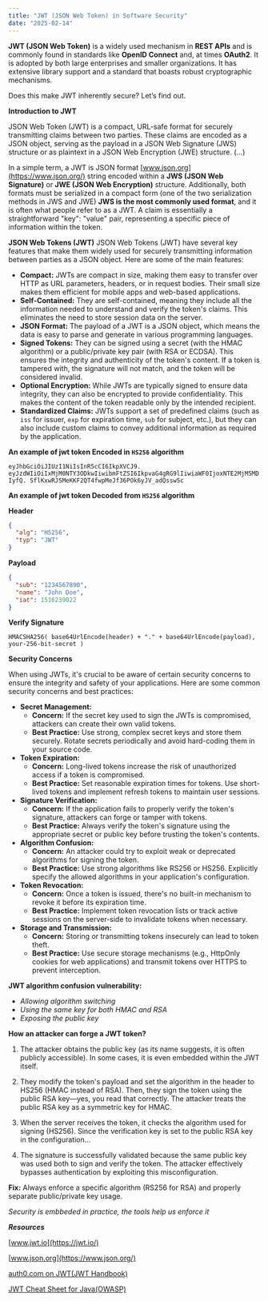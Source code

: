 ```yaml
---
title: "JWT (JSON Web Token) in Software Security"
date: "2025-02-14"
---
```


**JWT (JSON Web Token)** is a widely used mechanism in **REST APIs** and is commonly found in standards like **OpenID Connect** and, at times **OAuth2**. It is adopted by both large enterprises and smaller organizations. It has extensive library support and a standard that boasts robust cryptographic mechanisms. <br>

Does this make JWT inherently secure? Let’s find out.

**Introduction to JWT** <br>

JSON Web Token (JWT) is a compact, URL-safe format for securely transmitting claims between two parties. These claims are encoded as a JSON object, serving as the payload in a JSON Web Signature (JWS) structure or as plaintext in a JSON Web Encryption (JWE) structure. (…)

In a simple term, a JWT is JSON format [www.json.org](https://www.json.org/) string encoded within a **JWS (JSON Web Signature)** or **JWE (JSON Web Encryption)** structure. Additionally, both formats must be serialized in a compact form (one of the two serialization methods in JWS and JWE) **JWS is the most commonly used format**, and it is often what people refer to as a JWT. A claim is essentially a straightforward "key": "value" pair, representing a specific piece of information within the token. <br>

**JSON Web Tokens (JWT)** JSON Web Tokens (JWT) have several key features that make them widely used for securely transmitting information between parties as a JSON object. Here are some of the main features:

- **Compact:** JWTs are compact in size, making them easy to transfer over HTTP as URL parameters, headers, or in request bodies. Their small size makes them efficient for mobile apps and web-based applications.
- **Self-Contained:** They are self-contained, meaning they include all the information needed to understand and verify the token's claims. This eliminates the need to store session data on the server.
- **JSON Format:** The payload of a JWT is a JSON object, which means the data is easy to parse and generate in various programming languages.
- **Signed Tokens:** They can be signed using a secret (with the HMAC algorithm) or a public/private key pair (with RSA or ECDSA). This ensures the integrity and authenticity of the token's content. If a token is tampered with, the signature will not match, and the token will be considered invalid.
- **Optional Encryption:** While JWTs are typically signed to ensure data integrity, they can also be encrypted to provide confidentiality. This makes the content of the token readable only by the intended recipient.
- **Standardized Claims:** JWTs support a set of predefined claims (such as `iss` for issuer, `exp` for expiration time, `sub` for subject, etc.), but they can also include custom claims to convey additional information as required by the application.

**An example of jwt token Encoded in `HS256` algorithm** <br>

`eyJhbGciOiJIUzI1NiIsInR5cCI6IkpXVCJ9.
eyJzdWIiOiIxMjM0NTY3ODkwIiwibmFtZSI6IkpvaG4gRG9lIiwiaWF0IjoxNTE2MjM5MDIyfQ.
SflKxwRJSMeKKF2QT4fwpMeJf36POk6yJV_adQssw5c`

**An example of jwt token Decoded from `HS256` algorithm** <br>

**Header** <br>

```json
{
  "alg": "HS256",
  "typ": "JWT"
}
```

**Payload**

```json
{
  "sub": "1234567890",
  "name": "John Doe",
  "iat": 1516239022
}
```

**Verify Signature** <br>

`HMACSHA256(
  base64UrlEncode(header) + "." +
  base64UrlEncode(payload),
your-256-bit-secret
)`

**Security Concerns** <br>

When using JWTs, it's crucial to be aware of certain security concerns to ensure the integrity and safety of your applications. Here are some common security concerns and best practices:

- **Secret Management:**
  - **Concern:** If the secret key used to sign the JWTs is compromised, attackers can create their own valid tokens.
  - **Best Practice:** Use strong, complex secret keys and store them securely. Rotate secrets periodically and avoid hard-coding them in your source code.
- **Token Expiration:**
  - **Concern:** Long-lived tokens increase the risk of unauthorized access if a token is compromised.
  - **Best Practice:** Set reasonable expiration times for tokens. Use short-lived tokens and implement refresh tokens to maintain user sessions.
- **Signature Verification:**
  - **Concern:** If the application fails to properly verify the token's signature, attackers can forge or tamper with tokens.
  - **Best Practice:** Always verify the token's signature using the appropriate secret or public key before trusting the token's contents.
- **Algorithm Confusion:**
  - **Concern:** An attacker could try to exploit weak or deprecated algorithms for signing the token.
  - **Best Practice:** Use strong algorithms like RS256 or HS256. Explicitly specify the allowed algorithms in your application's configuration.
- **Token Revocation:**
  - **Concern:** Once a token is issued, there's no built-in mechanism to revoke it before its expiration time.
  - **Best Practice:** Implement token revocation lists or track active sessions on the server-side to invalidate tokens when necessary.
- **Storage and Transmission:**
  - **Concern:** Storing or transmitting tokens insecurely can lead to token theft.
  - **Best Practice:** Use secure storage mechanisms (e.g., HttpOnly cookies for web applications) and transmit tokens over HTTPS to prevent interception.

**JWT algorithm confusion vulnerability:**

- _Allowing algorithm switching_
- _Using the same key for both HMAC and RSA_
- _Exposing the public key_ <br>

**How an attacker can forge a JWT token?** <br>

1. The attacker obtains the public key (as its name suggests, it is often publicly accessible). In some cases, it is even embedded within the JWT itself.

2. They modify the token's payload and set the algorithm in the header to HS256 (HMAC instead of RSA). Then, they sign the token using the public RSA key—yes, you read that correctly. The attacker treats the public RSA key as a symmetric key for HMAC.

3. When the server receives the token, it checks the algorithm used for signing (HS256). Since the verification key is set to the public RSA key in the configuration...

4. The signature is successfully validated because the same public key was used both to sign and verify the token. The attacker effectively bypasses authentication by exploiting this misconfiguration.

**Fix:** Always enforce a specific algorithm (RS256 for RSA) and properly separate public/private key usage.

_Security is embbeded in practice, the tools help us enforce it_

**_Resources_** <br>

[www.jwt.io](https://jwt.io/) <br>

[www.json.org](https://www.json.org/) <br>

[auth0.com on JWT(JWT Handbook)](https://auth0.com/resources/ebooks/jwt-handbook) <br>

[JWT Cheat Sheet for Java(OWASP)](<https://www.owasp.org/index.php/JSON_Web_Token_(JWT)_Cheat_Sheet_for_Java>) <br>

